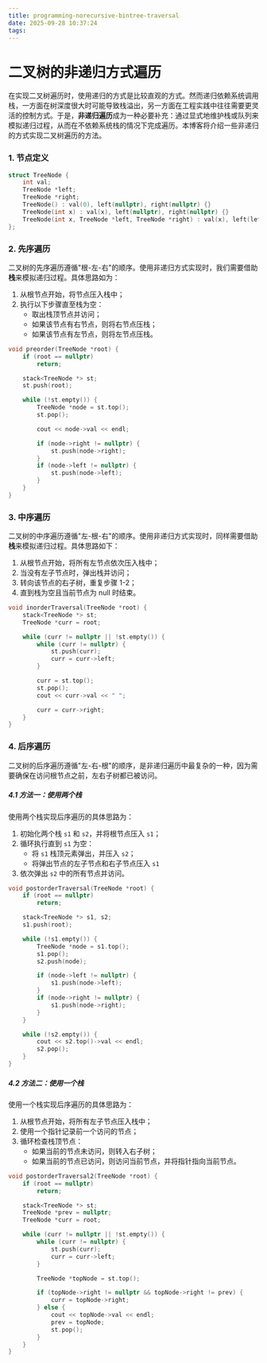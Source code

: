 ```yaml
---
title: programming-norecursive-bintree-traversal
date: 2025-09-28 10:37:24
tags:
---
```


# 二叉树的非递归方式遍历

在实现二叉树遍历时，使用递归的方式是比较直观的方式。然而递归依赖系统调用栈，一方面在树深度很大时可能导致栈溢出，另一方面在工程实践中往往需要更灵活的控制方式。于是，**非递归遍历**成为一种必要补充：通过显式地维护栈或队列来模拟递归过程，从而在不依赖系统栈的情况下完成遍历。本博客将介绍一些非递归的方式实现二叉树遍历的方法。



### 1. 节点定义

```c++
struct TreeNode {
    int val;
    TreeNode *left;
    TreeNode *right;
    TreeNode() : val(0), left(nullptr), right(nullptr) {}
    TreeNode(int x) : val(x), left(nullptr), right(nullptr) {}
    TreeNode(int x, TreeNode *left, TreeNode *right) : val(x), left(left), right(right) {}
};
```



### 2. 先序遍历

二叉树的先序遍历遵循"根-左-右"的顺序。使用非递归方式实现时，我们需要借助**栈**来模拟递归过程。具体思路如为：

1. 从根节点开始，将节点压入栈中；
2. 执行以下步骤直至栈为空：
   - 取出栈顶节点并访问；
   - 如果该节点有右节点，则将右节点压栈；
   - 如果该节点有左节点，则将左节点压栈。

```c++
void preorder(TreeNode *root) {
    if (root == nullptr)
        return;

    stack<TreeNode *> st;
    st.push(root);

    while (!st.empty()) {
        TreeNode *node = st.top();
        st.pop();

        cout << node->val << endl;

        if (node->right != nullptr) {
            st.push(node->right);
        }
        if (node->left != nullptr) {
            st.push(node->left);
        }
    }
}
```



### 3. 中序遍历

二叉树的中序遍历遵循"左-根-右"的顺序。使用非递归方式实现时，同样需要借助**栈**来模拟递归过程。具体思路如下：

1. 从根节点开始，将所有左节点依次压入栈中；
2. 当没有左子节点时，弹出栈并访问；
3. 转向该节点的右子树，重复步骤 1-2；
4. 直到栈为空且当前节点为 null 时结束。

```c++
void inorderTraversal(TreeNode *root) {
    stack<TreeNode *> st;
    TreeNode *curr = root;

    while (curr != nullptr || !st.empty()) {
        while (curr != nullptr) {
            st.push(curr);
            curr = curr->left;
        }

        curr = st.top();
        st.pop();
        cout << curr->val << " ";

        curr = curr->right;
    }
}
```



### 4. 后序遍历

二叉树的后序遍历遵循"左-右-根"的顺序，是非递归遍历中最复杂的一种，因为需要确保在访问根节点之前，左右子树都已被访问。

##### 4.1 方法一：使用两个栈

使用两个栈实现后序遍历的具体思路为：

1. 初始化两个栈 `s1` 和 `s2`，并将根节点压入 `s1`；
2. 循环执行直到 `s1` 为空：
   - 将 `s1` 栈顶元素弹出，并压入 `s2`；
   - 将弹出节点的左子节点和右子节点压入 `s1` 
3. 依次弹出 `s2` 中的所有节点并访问。

```c++
void postorderTraversal(TreeNode *root) {
    if (root == nullptr)
        return;

    stack<TreeNode *> s1, s2;
    s1.push(root);

    while (!s1.empty()) {
        TreeNode *node = s1.top();
        s1.pop();
        s2.push(node);

        if (node->left != nullptr) {
            s1.push(node->left);
        }
        if (node->right != nullptr) {
            s1.push(node->right);
        }
    }

    while (!s2.empty()) {
        cout << s2.top()->val << endl;
        s2.pop();
    }
}
```

##### 4.2 方法二：使用一个栈

使用一个栈实现后序遍历的具体思路为：

1. 从根节点开始，将所有左子节点压入栈中；
2. 使用一个指针记录前一个访问的节点；
3. 循环检查栈顶节点：
   - 如果当前的节点未访问，则转入右子树；
   - 如果当前的节点已访问，则访问当前节点，并将指针指向当前节点。

```c++
void postorderTraversal2(TreeNode *root) {
    if (root == nullptr)
        return;

    stack<TreeNode *> st;
    TreeNode *prev = nullptr;
    TreeNode *curr = root;

    while (curr != nullptr || !st.empty()) {
        while (curr != nullptr) {
            st.push(curr);
            curr = curr->left;
        }

        TreeNode *topNode = st.top();

        if (topNode->right != nullptr && topNode->right != prev) {
            curr = topNode->right;
        } else {
            cout << topNode->val << endl;
            prev = topNode;
            st.pop();
        }
    }
}
```

